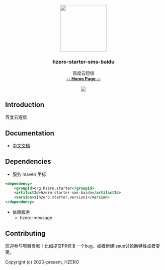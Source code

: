 <p align="center">
    <img src="https://file.open.hand-china.com/hsop-image/doc_classify/0/fed03e0fcb9d4a408d5be052fced12d1/hzero.png" width="150">
    <h3><p style="text-align:center">hzero-starter-sms-baidu</p></h3>
    <p align="center">
        百度云短信
        <br>
        <a href="http://open.hand-china.com/document-center/doc/component/126/10453?doc_id=5268"><strong>-- Home Page --</strong></a>
        <br>
        <br>
         <a href="http://www.apache.org/licenses/LICENSE-2.0">
             <img src="https://img.shields.io/github/license/alibaba/arthas.svg" >
         </a>
    </p>    
</p>

## Introduction
百度云短信


## Documentation
- [中文文档](http://open.hand-china.com/document-center/doc/component/126/10453?doc_id=5268)

## Dependencies

* 服务 maven 坐标

```xml
<dependency>
    <groupId>org.hzero.starter</groupId>
    <artifactId>hzero-starter-sms-baidu</artifactId>
    <version>${hzero.starter.version}</version>
</dependency>
```

* 依赖服务
    - hzero-message
    
## Contributing

欢迎参与项目贡献！比如提交PR修复一个bug，或者新建Issue讨论新特性或者变更。

Copyright (c) 2020-present, HZERO

